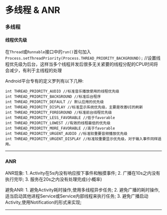 # 多线程 & ANR

### 多线程


#### 线程优先级
在`Thread`或`Runnable`接口中的`run()`首句加入`Process.setThreadPriority(Process.THREAD_PRIORITY_BACKGROUND);` 
//设置线程优先级为后台，这样当多个线程并发后很多无关紧要的线程分配的CPU时间将会减少，有利于主线程的处理

Android平台专有的定义罗列有以下几种:

	int THREAD_PRIORITY_AUDIO //标准音乐播放使用的线程优先级
	int THREAD_PRIORITY_BACKGROUND //标准后台程序
	int THREAD_PRIORITY_DEFAULT // 默认应用的优先级
	int THREAD_PRIORITY_DISPLAY //标准显示系统优先级，主要是改善UI的刷新
	int THREAD_PRIORITY_FOREGROUND //标准前台线程优先级
	int THREAD_PRIORITY_LESS_FAVORABLE //低于favorable
	int THREAD_PRIORITY_LOWEST //有效的线程最低的优先级
	int THREAD_PRIORITY_MORE_FAVORABLE //高于favorable
	int THREAD_PRIORITY_URGENT_AUDIO //标准较重要音频播放优先级
	int THREAD_PRIORITY_URGENT_DISPLAY //标准较重要显示优先级，对于输入事件同样适用。



---

### ANR 

ANR现象:
	1. Activity在5s内没有响应按下事件和触摸事件;
	2. 广播在10s之内没有执行完毕;
	3. 服务在20s之内没有处理完成(小概率)

避免ANR:
	1. 避免Activity耗时操作,使用多线程异步任务;
	2. 避免广播的耗时操作,适当启动其他进程Service或Service内部线程来执行任务;
	3. 避免广播启动Activity,使用Notification的形式来实现;



---